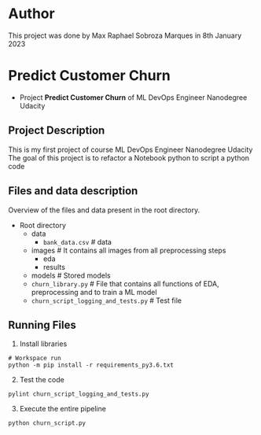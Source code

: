 # Author

This project was done by Max Raphael Sobroza Marques in 8th January 2023

# Predict Customer Churn

- Project **Predict Customer Churn** of ML DevOps Engineer Nanodegree Udacity

## Project Description
This is my first project of course ML DevOps Engineer Nanodegree Udacity
The goal of this project is to refactor a Notebook python to script a python code

## Files and data description
Overview of the files and data present in the root directory.

* Root directory
  * data
    * `bank_data.csv` # data
  * images # It contains all images from all preprocessing steps
    * eda
    * results
  * models # Stored models
  * `churn_library.py` # File that contains all functions of EDA, preprocessing and to train a ML model
  * `churn_script_logging_and_tests.py` # Test file
## Running Files
1. Install libraries

```
# Workspace run
python -m pip install -r requirements_py3.6.txt
```

2. Test the code

`pylint churn_script_logging_and_tests.py`

3. Execute the entire pipeline

`python churn_script.py`
